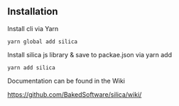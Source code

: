 ## Installation
Install cli via Yarn
```
yarn global add silica
```

Install silica js library & save to packae.json via yarn add
```
yarn add silica
```

Documentation can be found in the Wiki

https://github.com/BakedSoftware/silica/wiki/
